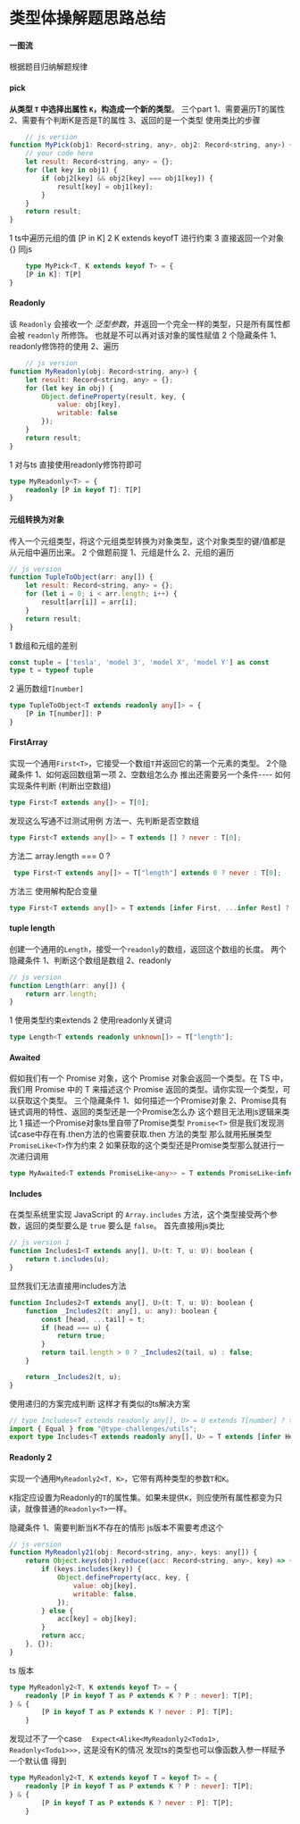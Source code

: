 # 类型体操解题思路总结

#### 一图流

根据题目归纳解题规律

#### pick
**从类型 `T` 中选择出属性 `K`，构造成一个新的类型**。
三个part
1、需要遍历T的属性
2、需要有个判断K是否是T的属性
3、返回的是一个类型
使用类比的步骤
```js
	// js version
function MyPick(obj1: Record<string, any>, obj2: Record<string, any>) {
    // your code here
    let result: Record<string, any> = {};
    for (let key in obj1) {
        if (obj2[key] && obj2[key] === obj1[key]) {
            result[key] = obj1[key];
        }
    }
    return result;
}   
```
1 ts中遍历元组的值
[P in K]
2 K extends keyofT 进行约束
3 直接返回一个对象 {} 同js
```ts
	type MyPick<T, K extends keyof T> = {
    [P in K]: T[P]
}
```

#### Readonly
该 `Readonly` 会接收一个 _泛型参数_，并返回一个完全一样的类型，只是所有属性都会被 `readonly` 所修饰。
也就是不可以再对该对象的属性赋值
2 个隐藏条件
1、readonly修饰符的使用
2、遍历
```js
	// js version
function MyReadonly(obj: Record<string, any>) {
    let result: Record<string, any> = {};
    for (let key in obj) {
        Object.defineProperty(result, key, {
            value: obj[key],
            writable: false
        });
    }
    return result;
}
```
1 对与ts 直接使用readonly修饰符即可
```ts
type MyReadonly<T> = {
    readonly [P in keyof T]: T[P]
}
```


#### 元组转换为对象
传入一个元组类型，将这个元组类型转换为对象类型，这个对象类型的键/值都是从元组中遍历出来。
2 个做题前提
1、元组是什么
2、元组的遍历
```js
// js version
function TupleToObject(arr: any[]) {
    let result: Record<string, any> = {};
    for (let i = 0; i < arr.length; i++) {
        result[arr[i]] = arr[i];
    }
    return result;
}

```
1 数组和元组的差别 
```ts
const tuple = ['tesla', 'model 3', 'model X', 'model Y'] as const
type t = typeof tuple
```
2  遍历数组`T[number]`
```ts
type TupleToObject<T extends readonly any[]> = {
    [P in T[number]]: P
}
```


#### FirstArray
实现一个通用`First<T>`，它接受一个数组`T`并返回它的第一个元素的类型。
2个隐藏条件
1、如何返回数组第一项
2、空数组怎么办
推出还需要另一个条件---- 如何实现条件判断 (判断出空数组)
```ts
type First<T extends any[]> = T[0];
```
发现这么写通不过测试用例
方法一、先判断是否空数组
```ts
type First<T extends any[]> = T extends [] ? never : T[0];
```
方法二 array.length === 0 ?
```ts
 type First<T extends any[]> = T["length"] extends 0 ? never : T[0];
```
方法三 使用解构配合变量
```ts
type First<T extends any[]> = T extends [infer First, ...infer Rest] ? First : never
```

#### tuple length

创建一个通用的`Length`，接受一个`readonly`的数组，返回这个数组的长度。
两个隐藏条件
1、判断这个数组是数组
2、readonly
```js
// js version
function Length(arr: any[]) {
    return arr.length;
}

```
1 使用类型约束extends 2 使用readonly关键词
```ts
type Length<T extends readonly unknown[]> = T["length"];
```

#### Awaited
假如我们有一个 Promise 对象，这个 Promise 对象会返回一个类型。在 TS 中，我们用 Promise 中的 T 来描述这个 Promise 返回的类型。请你实现一个类型，可以获取这个类型。
三个隐藏条件
1、如何描述一个Promise对象
2、Promise具有链式调用的特性、返回的类型还是一个Promise怎么办
这个题目无法用js逻辑来类比
1 描述一个Promise对象ts里自带了Promise类型
`Promise<T>` 但是我们发现测试case中存在有.then方法的也需要获取.then 方法的类型
那么就用拓展类型`PromiseLike<T>`作为约束
2 如果获取的这个类型还是Promise类型那么就进行一次递归调用
```ts
type MyAwaited<T extends PromiseLike<any>> = T extends PromiseLike<infer U> ? U extends PromiseLike<any> ? MyAwaited<U> : U : never;
```


#### Includes
在类型系统里实现 JavaScript 的 `Array.includes` 方法，这个类型接受两个参数，返回的类型要么是 `true` 要么是 `false`。
首先直接用js类比
```js
// js version 1
function Includes1<T extends any[], U>(t: T, u: U): boolean {
    return t.includes(u);
}

```
显然我们无法直接用includes方法
```js
function Includes2<T extends any[], U>(t: T, u: U): boolean {
    function _Includes2(t: any[], u: any): boolean {
        const [head, ...tail] = t;
        if (head === u) {
            return true;
        }
        return tail.length > 0 ? _Includes2(tail, u) : false;
    }

    return _Includes2(t, u);
}
```
使用递归的方案完成判断
这样才有类似的ts解决方案
```ts
// type Includes<T extends readonly any[], U> = U extends T[number] ? true : false;
import { Equal } from "@type-challenges/utils";
export type Includes<T extends readonly any[], U> = T extends [infer Head, ...infer Tail] ? Equal<Head, U> extends true ? true : Includes<Tail, U> : false;
```

#### Readonly 2
实现一个通用`MyReadonly2<T, K>`，它带有两种类型的参数`T`和`K`。

`K`指定应设置为Readonly的`T`的属性集。如果未提供`K`，则应使所有属性都变为只读，就像普通的`Readonly<T>`一样。

隐藏条件
1、需要判断当K不存在的情形
js版本不需要考虑这个
```js
// js version
function MyReadonly21(obj: Record<string, any>, keys: any[]) {
    return Object.keys(obj).reduce((acc: Record<string, any>, key) => {
        if (keys.includes(key)) {
            Object.defineProperty(acc, key, {
                value: obj[key],
                writable: false,
            });
        } else {
            acc[key] = obj[key];
        }
        return acc;
    }, {});
}
```
ts 版本
```ts
type MyReadonly2<T, K extends keyof T> = {
    readonly [P in keyof T as P extends K ? P : never]: T[P];
} & {
        [P in keyof T as P extends K ? never : P]: T[P];
    }
```
发现过不了一个case `  Expect<Alike<MyReadonly2<Todo1>, Readonly<Todo1>>>,`
这是没有K的情况
发现ts的类型也可以像函数入参一样赋予一个默认值
得到
```ts
type MyReadonly2<T, K extends keyof T = keyof T> = {
    readonly [P in keyof T as P extends K ? P : never]: T[P];
} & {
        [P in keyof T as P extends K ? never : P]: T[P];
    }
```